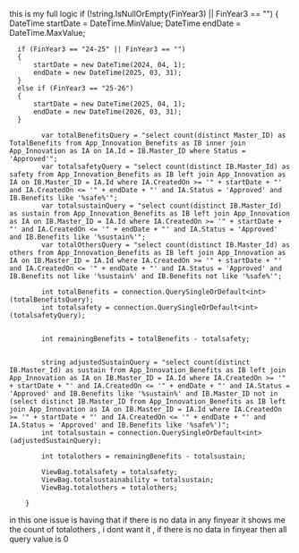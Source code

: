 this is my full logic
  if (!string.IsNullOrEmpty(FinYear3) || FinYear3 == "")
  {
      DateTime startDate = DateTime.MinValue;
      DateTime endDate = DateTime.MaxValue;


      if (FinYear3 == "24-25" || FinYear3 == "")
      {
          startDate = new DateTime(2024, 04, 1);
          endDate = new DateTime(2025, 03, 31);
      }
      else if (FinYear3 == "25-26")
      {
          startDate = new DateTime(2025, 04, 1);
          endDate = new DateTime(2026, 03, 31);
      }

			var totalBenefitsQuery = "select count(distinct Master_ID) as TotalBenefits from App_Innovation_Benefits as IB inner join App_Innovation as IA on IA.Id = IB.Master_ID where Status = 'Approved'";
			var totalsafetyQuery = "select count(distinct IB.Master_Id) as safety from App_Innovation_Benefits as IB left join App_Innovation as IA on IB.Master_ID = IA.Id where IA.CreatedOn >= '" + startDate + "' and IA.CreatedOn <= '" + endDate + "' and IA.Status = 'Approved' and IB.Benefits like '%safe%'";
			var totalsustainQuery = "select count(distinct IB.Master_Id) as sustain from App_Innovation_Benefits as IB left join App_Innovation as IA on IB.Master_ID = IA.Id where IA.CreatedOn >= '" + startDate + "' and IA.CreatedOn <= '" + endDate + "' and IA.Status = 'Approved' and IB.Benefits like '%sustain%'";
			var totalOthersQuery = "select count(distinct IB.Master_Id) as others from App_Innovation_Benefits as IB left join App_Innovation as IA on IB.Master_ID = IA.Id where IA.CreatedOn >= '" + startDate + "' and IA.CreatedOn <= '" + endDate + "' and IA.Status = 'Approved' and IB.Benefits not like '%sustain%' and IB.Benefits not like '%safe%'";

			int totalBenefits = connection.QuerySingleOrDefault<int>(totalBenefitsQuery);
			int totalsafety = connection.QuerySingleOrDefault<int>(totalsafetyQuery);

			
			int remainingBenefits = totalBenefits - totalsafety;

			
			string adjustedSustainQuery = "select count(distinct IB.Master_Id) as sustain from App_Innovation_Benefits as IB left join App_Innovation as IA on IB.Master_ID = IA.Id where IA.CreatedOn >= '" + startDate + "' and IA.CreatedOn <= '" + endDate + "' and IA.Status = 'Approved' and IB.Benefits like '%sustain%' and IB.Master_ID not in (select distinct IB.Master_ID from App_Innovation_Benefits as IB left join App_Innovation as IA on IB.Master_ID = IA.Id where IA.CreatedOn >= '" + startDate + "' and IA.CreatedOn <= '" + endDate + "' and IA.Status = 'Approved' and IB.Benefits like '%safe%')";
			int totalsustain = connection.QuerySingleOrDefault<int>(adjustedSustainQuery);

			int totalothers = remainingBenefits - totalsustain;

			ViewBag.totalsafety = totalsafety;
			ViewBag.totalsustainability = totalsustain;
			ViewBag.totalothers = totalothers;

		}


in this one issue is having that if there is no data in any finyear it shows me the count of totalothers , i dont want it , if there is no data in finyear then all query value is 0
